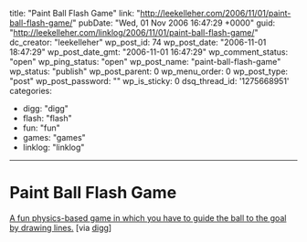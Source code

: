 title: "Paint Ball Flash Game"
link: "http://leekelleher.com/2006/11/01/paint-ball-flash-game/"
pubDate: "Wed, 01 Nov 2006 16:47:29 +0000"
guid: "http://leekelleher.com/linklog/2006/11/01/paint-ball-flash-game/"
dc_creator: "leekelleher"
wp_post_id: 74
wp_post_date: "2006-11-01 18:47:29"
wp_post_date_gmt: "2006-11-01 16:47:29"
wp_comment_status: "open"
wp_ping_status: "open"
wp_post_name: "paint-ball-flash-game"
wp_status: "publish"
wp_post_parent: 0
wp_menu_order: 0
wp_post_type: "post"
wp_post_password: ""
wp_is_sticky: 0
dsq_thread_id: '1275668951'
categories:
  - digg: "digg"
  - flash: "flash"
  - fun: "fun"
  - games: "games"
  - linklog: "linklog"

---

# Paint Ball Flash Game

<a href="http://www.armorgames.com/games/paintballthegame_popup.html">A fun physics-based game in which you have to guide the ball to the goal by drawing lines.</a> [via <a href="http://digg.com/playable_web_games/Paint_Ball_Another_Flash_Game_Inspired_by_Line_Rider">digg</a>]